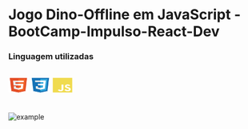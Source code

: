 # Jogo Dino-Offline em JavaScript - BootCamp-Impulso-React-Dev

<h3>Linguagem utilizadas</h3>
<div style="display: inline_block"><br>
<img align="center" alt="Gui-HTML" height="30" width="40" src="https://raw.githubusercontent.com/devicons/devicon/master/icons/html5/html5-original.svg">
 <img align="center" alt="Gui-CSS" height="30" width="40" src="https://raw.githubusercontent.com/devicons/devicon/master/icons/css3/css3-original.svg">
  <img align="center" alt="Gui-Js" height="30" width="40" src="https://raw.githubusercontent.com/devicons/devicon/master/icons/javascript/javascript-plain.svg">
  </div>
  
 #
![example](https://user-images.githubusercontent.com/82482404/136312976-b7a34cf1-1d79-4282-a7cf-2dce605ed2b7.png)
